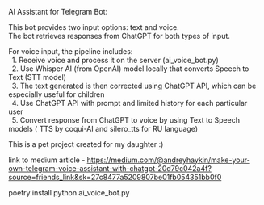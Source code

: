 AI Assistant for Telegram Bot:<br />

This bot provides two input options: text and voice.<br />
The bot retrieves responses from ChatGPT for both types of input.<br />

For voice input, the pipeline includes: <br />
     &ensp;1. Receive voice and process it on the server (ai_voice_bot.py) <br />
     &ensp;2. Use Whisper AI (from OpenAI) model locally that converts Speech to Text (STT model) <br />
     &ensp;3. The text generated is then corrected using ChatGPT API, which can be especially useful for children <br />
     &ensp;4. Use ChatGPT API with prompt and limited history for each particular user <br />
     &ensp;5. Convert response from ChatGPT to voice by using Text to Speech models ( TTS by coqui-AI and silero_tts for RU language) <br />
     

This is a pet project created for my daughter :)


link to medium article - https://medium.com/@andreyhaykin/make-your-own-telegram-voice-assistant-with-chatgpt-20d79c042a4f?source=friends_link&sk=27c8477a5209807be01fb054351bb0f0



poetry install
python ai_voice_bot.py